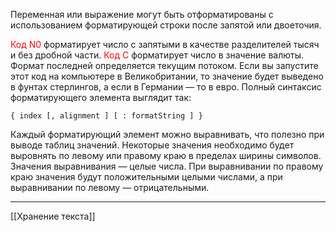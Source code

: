 Переменная или выражение могут быть отформатированы с использованием форматирующей строки после запятой или двоеточия.

<font color="#ff0000">Код N0</font> форматирует число с запятыми в качестве разделителей тысяч и без дробной части. <font color="#ff0000">Код C</font> форматирует число в значение валюты. Формат последней определяется текущим потоком. Если вы запустите этот код на компьютере в Великобритании, то значение будет выведено в фунтах стерлингов, а если в Германии — то в евро.
Полный синтаксис форматирующего элемента выглядит так:

```
{ index [, alignment ] [ : formatString ] }
```

Каждый форматирующий элемент можно выравнивать, что полезно при выводе таблиц значений. Некоторые значения необходимо будет выровнять по левому или правому краю в пределах ширины символов. Значения выравнивания — целые числа. При выравнивании по правому краю значения будут положительными целыми числами, а при выравнивании по левому — отрицательными.
_____
[[Хранение текста]]